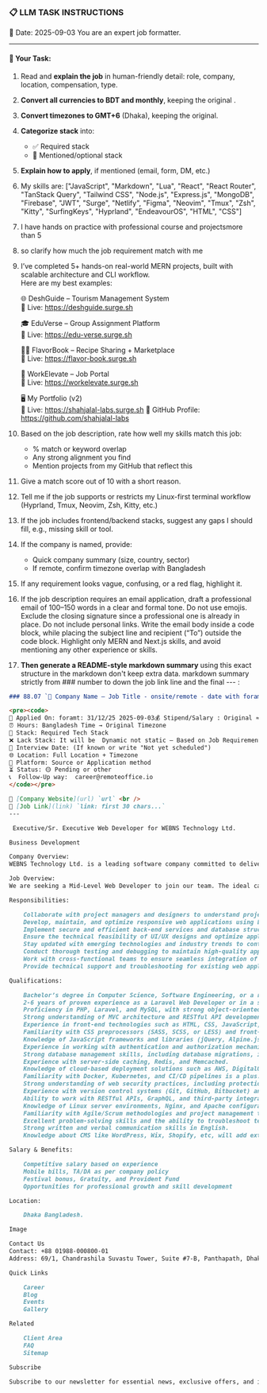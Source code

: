 ### 📋 LLM TASK INSTRUCTIONS  
📅 Date: 2025-09-03
You are an expert job formatter.

---

#### 🔧 Your Task:
1. Read and **explain the job** in human-friendly detail: role, company, location, compensation, type.  
2. **Convert all currencies to BDT and monthly**, keeping the original .  
3. **Convert timezones to GMT+6** (Dhaka), keeping the original.  
4. **Categorize stack** into:  
   - ✅ Required stack  
   - 🔧 Mentioned/optional stack  
5. **Explain how to apply**, if mentioned (email, form, DM, etc.)  
7. My skills are: ["JavaScript", "Markdown", "Lua", "React", "React Router", "TanStack Query", "Tailwind CSS", "Node.js", "Express.js", "MongoDB", "Firebase", "JWT", "Surge", "Netlify", "Figma", "Neovim", "Tmux", "Zsh", "Kitty", "SurfingKeys", "Hyprland", "EndeavourOS", "HTML", "CSS"]
8. I have hands on practice with professional course and projectsmore than 5
9. so clarify how much the job requirement match with me 
10. I’ve completed 5+ hands-on real-world MERN projects, built with scalable architecture and CLI workflow.  
    Here are my best examples:

    🌐 DeshGuide – Tourism Management System  
    🔗 Live: https://deshguide.surge.sh

    🎓 EduVerse – Group Assignment Platform  
    🔗 Live: https://edu-verse.surge.sh

    🧑‍🍳 FlavorBook – Recipe Sharing + Marketplace  
    🔗 Live: https://flavor-book.surge.sh

    💼 WorkElevate – Job Portal  
    🔗 Live: https://workelevate.surge.sh

    🖥️ My Portfolio (v2)  
    🔗 Live: https://shahjalal-labs.surge.sh
    🚀 GitHub Profile: https://github.com/shahjalal-labs

11. Based on the job description, rate how well my skills match this job:  
    - % match or keyword overlap  
    - Any strong alignment you find  
    - Mention projects from my GitHub that reflect this

12. Give a match score out of 10 with a short reason.

13. Tell me if the job supports or restricts my Linux-first terminal workflow (Hyprland, Tmux, Neovim, Zsh, Kitty, etc.)

14. If the job includes frontend/backend stacks, suggest any gaps I should fill, e.g., missing skill or tool.

15. If the company is named, provide:  
    - Quick company summary (size, country, sector)  
    - If remote, confirm timezone overlap with Bangladesh

16. If any requirement looks vague, confusing, or a red flag, highlight it.

17. If the job description requires an email application, draft a professional email of 100–150 words in a clear and formal tone. Do not use emojis. Exclude the closing signature since a professional one is already in place. Do not include personal links. Write the email body inside a code block, while placing the subject line and recipient (“To”) outside the code block. Highlight only MERN and Next.js skills, and avoid mentioning any other experience or skills.

18. **Then generate a README-style markdown summary** using this exact structure in the markdown don't keep extra data. markdown summary strictly from ### number to down the job link line and the final --- :
```markdown
### 88.07 `🏢 Company Name — Job Title - onsite/remote - date with foramt: 31/12/25 - BDT salary`

<pre><code>
📅 Applied On: foramt: 31/12/25 2025-09-03💰 Stipend/Salary : Original ≈ Converted BDT / Monthly
⏰ Hours: Bangladesh Time → Original Timezone
🧰 Stack: Required Tech Stack
❌ Lack Stack: It will be  Dynamic not static – Based on Job Requirements: For your example added: mysql, postgres, redis, docker, nginx, aws, gcp, azure, firebase, netlify, surge, figma, sketch, etc.
📆 Interview Date: (If known or write "Not yet scheduled")
🌐 Location: Full Location + Timezone
🧭 Platform: Source or Application method
⏳ Status: 🟡 Pending or other
📞  Follow-Up way:  career@remoteoffice.io
</code></pre>

🔗 [Company Website](url) `url` <br />
🔗 [Job Link](link) `link: first 30 chars...`
---

 Executive/Sr. Executive Web Developer for WEBNS Technology Ltd.

Business Development

Company Overview:
WEBNS Technology Ltd. is a leading software company committed to delivering cutting-edge solutions that drive innovation and excellence. Our focus on technological advancement and customer satisfaction pushes the boundaries to provide exceptional products and services to our clients. We have a dynamic and collaborative team that thrives on leveraging technology to create meaningful impacts.

Job Overview:
We are seeking a Mid-Level Web Developer to join our team. The ideal candidate will have strong expertise in Laravel, PHP, and modern web technologies, along with a deep understanding of best practices in web development. This individual will play a key role in developing, maintaining, and enhancing our web applications, contributing to the overall success and growth of our digital initiatives.

Responsibilities:

    Collaborate with project managers and designers to understand project requirements and translate them into scalable web applications.
    Develop, maintain, and optimize responsive web applications using Laravel and other relevant technologies.
    Implement secure and efficient back-end services and database structures.
    Ensure the technical feasibility of UI/UX designs and optimize applications for maximum performance.
    Stay updated with emerging technologies and industry trends to continuously enhance web application functionality.
    Conduct thorough testing and debugging to maintain high-quality applications.
    Work with cross-functional teams to ensure seamless integration of front-end and back-end components.
    Provide technical support and troubleshooting for existing web applications when necessary.

Qualifications:

    Bachelor’s degree in Computer Science, Software Engineering, or a related field (or equivalent experience).
    2-6 years of proven experience as a Laravel Web Developer or in a similar role.
    Proficiency in PHP, Laravel, and MySQL, with strong object-oriented programming (OOP) skills.
    Strong understanding of MVC architecture and RESTful API development.
    Experience in front-end technologies such as HTML, CSS, JavaScript, and frameworks like Vue.js, React, or Angular.
    Familiarity with CSS preprocessors (SASS, SCSS, or LESS) and front-end build tools like Webpack.
    Knowledge of JavaScript frameworks and libraries (jQuery, Alpine.js, etc.).
    Experience in working with authentication and authorization mechanisms (OAuth, JWT, Laravel Sanctum, and Passport).
    Strong database management skills, including database migrations, indexing, and query optimization.
    Experience with server-side caching, Redis, and Memcached.
    Knowledge of cloud-based deployment solutions such as AWS, DigitalOcean, or Firebase.
    Familiarity with Docker, Kubernetes, and CI/CD pipelines is a plus.
    Strong understanding of web security practices, including protection against XSS, CSRF, SQL Injection, and other vulnerabilities.
    Experience with version control systems (Git, GitHub, Bitbucket) and DevOps practices.
    Ability to work with RESTful APIs, GraphQL, and third-party integrations.
    Knowledge of Linux server environments, Nginx, and Apache configuration.
    Familiarity with Agile/Scrum methodologies and project management tools like JIRA, Trello, Asana, CRM etc.
    Excellent problem-solving skills and the ability to troubleshoot technical issues efficiently.
    Strong written and verbal communication skills in English.
    Knowledge about CMS like WordPress, Wix, Shopify, etc, will add extra value.

Salary & Benefits:

    Competitive salary based on experience
    Mobile bills, TA/DA as per company policy
    Festival bonus, Gratuity, and Provident Fund
    Opportunities for professional growth and skill development

Location:

    Dhaka Bangladesh.

Image

Contact Us
Contact: +88 01988-000800-01
Address: 69/1, Chandrashila Suvastu Tower, Suite #7-B, Panthapath, Dhaka-1205.

Quick Links

    Career
    Blog
    Events
    Gallery

Related

    Client Area
    FAQ
    Sitemap

Subscribe

Subscribe to our newsletter for essential news, exclusive offers, and insider insights!


```